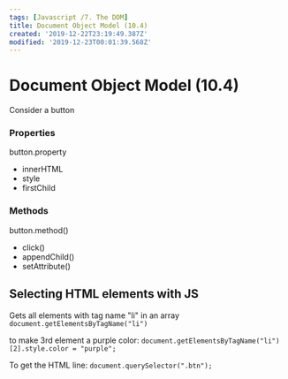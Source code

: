 ```yaml
---
tags: [Javascript /7. The DOM]
title: Document Object Model (10.4)
created: '2019-12-22T23:19:49.387Z'
modified: '2019-12-23T00:01:39.568Z'
---
```


# Document Object Model (10.4)

Consider a button
### Properties 
button.property
* innerHTML
* style
* firstChild

### Methods
button.method()
* click()
* appendChild()
* setAttribute()

## Selecting HTML elements with JS 
Gets all elements with tag name "li" in an array
`document.getElementsByTagName("li")`

to make 3rd element a purple color:
`document.getElementsByTagName("li")[2].style.color = "purple";`

To get the HTML line:
`document.querySelector(".btn");`
